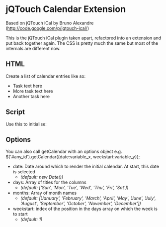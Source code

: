 jQTouch Calendar Extension
==========================

Based on jQTouch iCal by Bruno Alexandre (http://code.google.com/p/jqtouch-ical/)

This is the jQTouch iCal plugin taken apart, refactored into an extension and put back together again. The CSS is pretty much the same but most of the internals are different now.
	
HTML
----
Create a list of calendar entries like so:
    <div id="any_id">
      <ul>
        <li><time datetime="2011-01-25T21:20Z">Task text here</time></li>
        <li><time datetime="2011-01-25T23:00Z">More task text here</time></li>
        <li><time datetime="2011-03-02T09:30Z">Another task here</time></li>
		  </ul>
    </div>

Script
------
Use this to initialise:
	  <script type="text/javascript" charset="utf-8">
		  var jQT = new $.jQTouch({});
		  $(function() {
			  $('#any_id').getCalendar(); //This is the important bit
      });
    </script>

Options
-------
You can also call getCalendar with an options object e.g.
    $('#any_id').getCalendar({date:variable_x, weekstart:variable_y});

 * date: Date around which to render the initial calendar. At start, this date is selected 
   * _(default: new Date())_
 * days: Array of titles for the columns 
   * _(default: ['Sun', 'Mon', 'Tue', 'Wed', 'Thu', 'Fri', 'Sat'])_
 * months: Array of month names 
   * _(default: ['January', 'February', 'March', 'April', 'May', 'June', 'July', 'August', 'September', 'October', 'November', 'December'])_
 * weekstart: index of the position in the days array on which the week is to start
   * _(default: 1)_